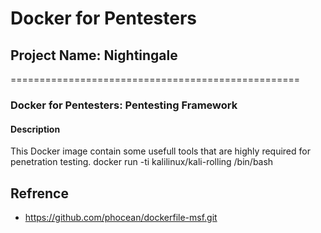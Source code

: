 # Docker for Pentesters
## Project Name: Nightingale
==================================================
### Docker for Pentesters: Pentesting Framework 

#### Description
This Docker image contain some usefull tools that are highly required for penetration testing.
docker run -ti kalilinux/kali-rolling /bin/bash



## Refrence 
- https://github.com/phocean/dockerfile-msf.git